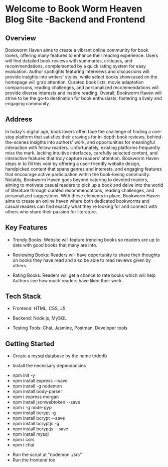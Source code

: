 
# Welcome to Book Worm Heaven Blog Site -Backend and Frontend
## Overview
Bookworm Haven aims to create a vibrant online community for book lovers, offering many features to enhance their reading experience. Users will find detailed book reviews with summaries, critiques, and recommendations, complemented by a quick rating system for easy evaluation. Author spotlights featuring interviews and discussions will provide insights into writers' styles, while select books showcased on the homepage will grab attention. Curated book lists, movie adaptation comparisons, reading challenges, and personalized recommendations will provide diverse interests and inspire reading. Overall, Bookworm Haven will strive to be the go-to destination for book enthusiasts, fostering a lively and engaging community.

## Address
In today's digital age, book lovers often face the challenge of finding a one-stop platform that satisfies their cravings for in-depth book reviews, behind-the-scenes insights into authors' work, and opportunities for meaningful interaction with fellow readers. Unfortunately, existing platforms frequently miss the mark, lacking intuitive interfaces, carefully selected content, and interactive features that truly capture readers' attention. Bookworm Haven steps in to fill this void by offering a user-friendly website design, handpicked content that spans genres and interests, and engaging features that encourage active participation within the book-loving community. Notably, Bookworm Haven goes beyond catering to devoted readers, aiming to motivate casual readers to pick up a book and delve into the world of literature through curated recommendations, reading challenges, and personalized suggestions. With these elements in place, Bookworm Haven aims to create an online haven where both dedicated bookworms and casual readers can find exactly what they're looking for and connect with others who share their passion for literature.

## Key Features

- Trendy Books: Website will feature trending books so readers are up to date with good books that many are into.

* Reviewing Books: Readers will have opportunity to share their thoughts on books they have read and also be able to read reviews given by others.

+ Rating Books: Readers will get a chance to rate books which will help Authors see how much readers have liked their work.

## Tech Stack

- Frontend: HTML, CSS, JS

* Backend: Node.js, MySQL
  
+ Testing Tools: Chai, Jasmine, Postman, Developer tools

## Getting Started

- Create a mysql database by the name tododb

* Install the necessary dependancies
- npm init -y
- npm install express --save
- npm install -g nodemon
- npm install body-parser
- npm i express morgan
- npm install jsonwebtoken --save
- npm i -g node-gyp
- npm install bcrypt -g
- npm install bcrypt --save
- npm install bcryptjs -g
- npm install bcryptjs --save
- npm install mysql
- npm i cors
- npm i chai
+ Run the script at "nodemon ./src"
+ Run the frontend too
